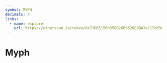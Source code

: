 ```yaml
---
symbol: MYPH
decimals: 4
links:
  - name: explorer
    url: https://etherscan.io/token/0x73D65156b358B26B9626E98A7eC17dd386E6187D
---
```


# Myph
